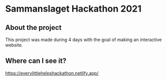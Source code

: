 # Sammanslaget Hackathon 2021

## About the project
This project was made during 4 days with the goal of making an interactive website.

## Where can I see it?
<a href="https://everylittlehelpshackathon.netlify.app/">https://everylittlehelpshackathon.netlify.app/</a>
